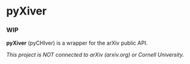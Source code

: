 # pyXiver


### WIP

**pyXiver** (pyCHIver) is a wrapper for the arXiv public API.

*This project is NOT connected to arXiv (arxiv.org) or Cornell University.*
